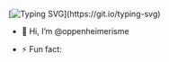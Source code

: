 [![Typing SVG](https://readme-typing-svg.herokuapp.com?color=%2336BCF7&width=1025&lines=Hey+there!+Oppenehimer+here%2C+working+as+a+CyberSecurity+Analyst+and+Researcher;I+also+research+and+development+POC+of+DDoS+attacks+types+for+Stress+testing%2C+,and+security+operations;I'm+a%2C+Open+Source+Contributor;I+also+have+a+keen+interest+in+offensive+security;)](https://git.io/typing-svg)


- 👋 Hi, I’m @oppenheimerisme

- ⚡ Fun fact: 

<!---
oppenheimerisme/oppenheimerisme is a ✨ special ✨ repository because its `README.md` (this file) appears on your GitHub profile.
You can click the Preview link to take a look at your changes.
--->
